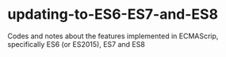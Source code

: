 # updating-to-ES6-ES7-and-ES8
Codes and notes about the features implemented in ECMAScrip, specifically ES6 (or ES2015), ES7 and ES8
